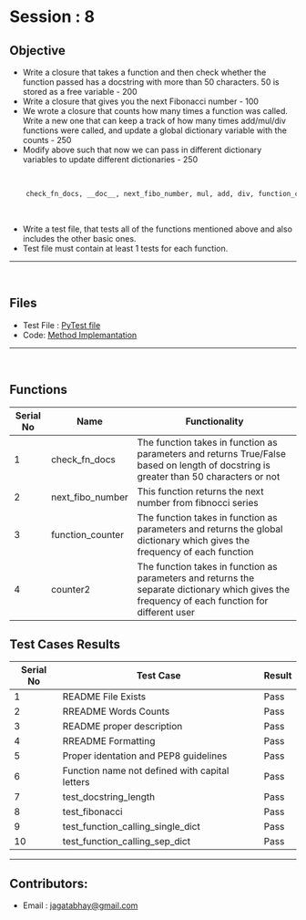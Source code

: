 # Session : 8

## Objective

- Write a closure that takes a function and then check whether the function passed has a docstring with more than 50 characters. 50 is stored as a free variable - 200
- Write a closure that gives you the next Fibonacci number - 100
- We wrote a closure that counts how many times a function was called. Write a new one that can keep a track of how many times add/mul/div functions were called, and update a  global dictionary variable with the counts - 250
- Modify above such that now we can pass in different dictionary variables to update different dictionaries - 250

&nbsp;

``` html
    check_fn_docs, __doc__, next_fibo_number, mul, add, div, function_counter
```

&nbsp;
- Write a test file, that tests all of the functions mentioned above and also includes the other basic ones. 
- Test file must contain at least 1 tests for each function.


---
&nbsp;

## Files
 - Test File : [PyTest file](https://github.com/jagatabhay/pythonclosures/blob/master/test_session8.py)
 - Code: [Method Implemantation](https://github.com/jagatabhay/pythonclosures/blob/master/session8.py)

---

&nbsp;

## Functions
| Serial No  | Name | Functionality |
| ---------- | --------- | ------ |
| 1 | check_fn_docs | The function takes in function as parameters and returns True/False based on length of docstring is greater than 50 characters or not|  
| 2 | next_fibo_number | This function returns the next number from fibnocci series |
| 3 | function_counter |The function takes in function as parameters and returns the global dictionary which gives the frequency of each function |
| 4 | counter2 | The function takes in function as parameters and returns the separate dictionary which gives the frequency of each function for different user |


## Test Cases Results
| Serial No  | Test Case | Result |
| ---------- | --------- | ------ |
| 1 | README File Exists | Pass |
| 2 | RREADME Words Counts | Pass |
| 3 | README proper description | Pass |
| 4 | RREADME Formatting | Pass |
| 5 | Proper identation and  PEP8 guidelines | Pass |
| 6 | Function name not defined with capital letters | Pass |
| 7 | test_docstring_length | Pass |
| 8 | test_fibonacci | Pass |
| 9 | test_function_calling_single_dict | Pass |
| 10 | test_function_calling_sep_dict | Pass | 

---

## Contributors:
- Email : jagatabhay@gmail.com
